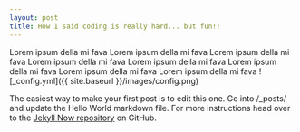 ```yaml
---
layout: post
title: How I said coding is really hard... but fun!!
---
```


Lorem ipsum della mi fava Lorem ipsum della mi fava Lorem ipsum della mi fava Lorem ipsum della mi fava Lorem ipsum della mi fava Lorem ipsum della mi fava Lorem ipsum della mi fava Lorem ipsum della mi fava
![_config.yml]({{ site.baseurl }}/images/config.png)

The easiest way to make your first post is to edit this one. Go into /_posts/ and update the Hello World markdown file. For more instructions head over to the [Jekyll Now repository](https://github.com/barryclark/jekyll-now) on GitHub.
